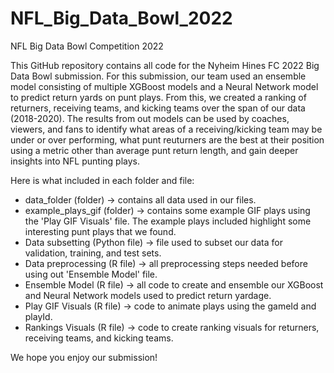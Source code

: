 # NFL_Big_Data_Bowl_2022
NFL Big Data Bowl Competition 2022

This GitHub repository contains all code for the Nyheim Hines FC 2022 Big Data Bowl submission. 
For this submission, our team used an ensemble model consisting of multiple XGBoost models and a Neural Network model to predict return yards on punt plays. From this,
we created a ranking of returners, receiving teams, and kicking teams over the span of our data (2018-2020). The results from out models can be used by coaches, viewers, 
and fans to identify what areas of a receiving/kicking team may be under or over performing, what punt reuturners are the best at their position using a metric other than
average punt return length, and gain deeper insights into NFL punting plays. 

Here is what included in each folder and file:


* data_folder (folder) -> contains all data used in our files.
* example_plays_gif (folder) -> contains some example GIF plays using the 'Play GIF Visuals' file. The example plays included highlight some interesting punt plays that we found.
* Data subsetting (Python file) -> file used to subset our data for validation, training, and test sets.
* Data preprocessing (R file) -> all preprocessing steps needed before using out 'Ensemble Model' file.
* Ensemble Model (R file) -> all code to create and ensemble our XGBoost and Neural Network models used to predict return yardage.
* Play GIF Visuals (R file) -> code to animate plays using the gameId and playId.
* Rankings Visuals (R file) -> code to create ranking visuals for returners, receiving teams, and kicking teams.


We hope you enjoy our submission!
